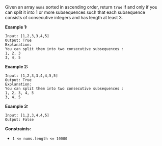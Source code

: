 Given an array `nums` sorted in ascending order, return `true` if and only if you can split it into 1 or more subsequences such that each subsequence consists of consecutive integers and has length at least 3.

 

**Example 1:**
```
Input: [1,2,3,3,4,5]
Output: True
Explanation:
You can split them into two consecutive subsequences : 
1, 2, 3
3, 4, 5
```
**Example 2:**
```
Input: [1,2,3,3,4,4,5,5]
Output: True
Explanation:
You can split them into two consecutive subsequences : 
1, 2, 3, 4, 5
3, 4, 5
```
**Example 3:**
```
Input: [1,2,3,4,4,5]
Output: False
``` 

**Constraints:**

* `1 <= nums.length <= 10000`